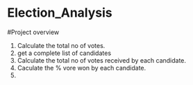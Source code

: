 # Election_Analysis

#Project overview

1. Calculate the total no of votes.
2. get a complete list of candidates
3. Calculate the total no of votes received by each candidate.
4. Caculate the % vore won by each candidate.
5. 
